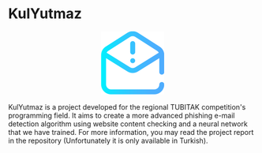 # KulYutmaz

<p align="center">
  <img width="128" height="128" src="/spam.png">
</p>

KulYutmaz is a project developed for the regional TUBITAK competition's programming field. It aims to create a more advanced phishing e-mail detection algorithm using website content checking and a neural network that we have trained. For more information, you may read the project report in the repository (Unfortunately it is only available in Turkish). 
